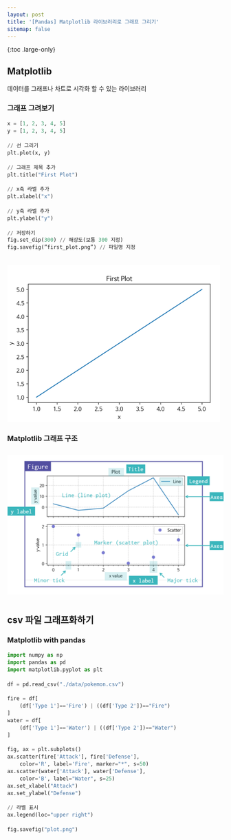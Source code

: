 ```yaml
---
layout: post
title: '[Pandas] Matplotlib 라이브러리로 그래프 그리기'
sitemap: false
---
```


{:toc .large-only}

## Matplotlib

데이터를 그래프나 차트로 시각화 할 수 있는 라이브러리

### 그래프 그려보기

```py
x = [1, 2, 3, 4, 5]
y = [1, 2, 3, 4, 5]

// 선 그리기
plt.plot(x, y)

// 그래프 제목 추가
plt.title("First Plot")

// x축 라벨 추가
plt.xlabel("x")

// y축 라벨 추가
plt.ylabel("y")

// 저장하기
fig.set_dip(300) // 해상도(보통 300 지정)
fig.savefig(”first_plot.png”) // 파일명 지정
```

<img src="/assets/img/blog/2022-09-30-matplotlib_01.png" style="margin-top:20px;">

### Matplotlib 그래프 구조

<img src="/assets/img/blog/2022-09-30-matplotlib_02.png" style="margin:10px 0;">

## csv 파일 그래프화하기

### Matplotlib with pandas

```py
import numpy as np
import pandas as pd
import matplotlib.pyplot as plt

df = pd.read_csv("./data/pokemon.csv")

fire = df[
    (df['Type 1']=='Fire') | ((df['Type 2'])=="Fire")
]
water = df[
    (df['Type 1']=='Water') | ((df['Type 2'])=="Water")
]

fig, ax = plt.subplots()
ax.scatter(fire['Attack'], fire['Defense'],
    color='R', label='Fire', marker="*", s=50)
ax.scatter(water['Attack'], water['Defense'],
    color='B', label="Water", s=25)
ax.set_xlabel("Attack")
ax.set_ylabel("Defense")

// 라벨 표시
ax.legend(loc="upper right")

fig.savefig("plot.png")
```
